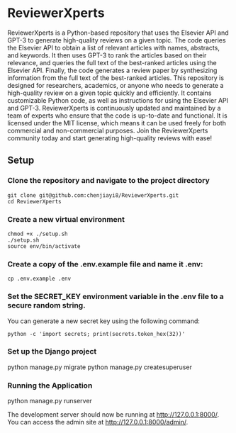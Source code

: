 # ReviewerXperts
 ReviewerXperts is a Python-based repository that uses the Elsevier API and GPT-3 to generate high-quality reviews on a given topic. The code queries the Elsevier API to obtain a list of relevant articles with names, abstracts, and keywords. It then uses GPT-3 to rank the articles based on their relevance, and queries the full text of the best-ranked articles using the Elsevier API. Finally, the code generates a review paper by synthesizing information from the full text of the best-ranked articles.  This repository is designed for researchers, academics, or anyone who needs to generate a high-quality review on a given topic quickly and efficiently. It contains customizable Python code, as well as instructions for using the Elsevier API and GPT-3.  ReviewerXperts is continuously updated and maintained by a team of experts who ensure that the code is up-to-date and functional. It is licensed under the MIT license, which means it can be used freely for both commercial and non-commercial purposes. Join the ReviewerXperts community today and start generating high-quality reviews with ease!


 ## Setup

 ### Clone the repository and navigate to the project directory
 ```
git clone git@github.com:chenjiayi8/ReviewerXperts.git
cd ReviewerXperts
 ```

### Create a new virtual environment
```
chmod +x ./setup.sh
./setup.sh
source env/bin/activate
```

### Create a copy of the .env.example file and name it .env:
```
cp .env.example .env
```

### Set the SECRET_KEY environment variable in the .env file to a secure random string. 
You can generate a new secret key using the following command:
```
python -c 'import secrets; print(secrets.token_hex(32))'
```

### Set up the Django project
python manage.py migrate
python manage.py createsuperuser

### Running the Application
python manage.py runserver

The development server should now be running at http://127.0.0.1:8000/. You can access the admin site at http://127.0.0.1:8000/admin/.